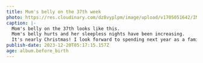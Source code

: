 ```yaml
---
title: Mum's belly on the 37th week
photo: https://res.cloudinary.com/dz8vyplpm/image/upload/v1705051642/IMG_8117_yrsrzx.jpg
caption: |-
  Mom's belly on the 37th looks like this.
  Mom's belly hurts and her sleepless nights have been increasing.
  It's nearly Christmas! I look forward to spending next year as a family of 3.
publish-date: 2023-12-20T05:17:15.157Z
age: album.before_birth
---
```

